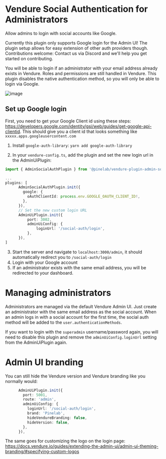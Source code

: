 # Vendure Social Authentication for Administrators

Allow admins to login with social accounts like Google.

Currently this plugin only supports Google login for the Admin UI! The plugin setup allows for easy extension of other auth providers though. Contributions welcome: Contact us via Discord and we'll help you get started on contributing.

You will be able to login if an administrator with your email address already exists in Vendure. Roles and permissions are still handled in Vendure. This plugin disables the native authentication method, so you will only be able to login via Google.

![image](https://plugins.pinelab.studio/plugin-images/admin-social-auth-login.png)

## Set up Google login

First, you need to get your Google Client id using these steps: https://developers.google.com/identity/gsi/web/guides/get-google-api-clientid.
This should give you a client id that looks something like `xxxxx.apps.googleusercontent.com`

1. Install `google-auth-library`: `yarn add google-auth-library`

2. In your `vendure-config.ts`, add the plugin and set the new login url in the AdminUiPlugin:

```ts
import { AdminSocialAuthPlugin } from '@pinelab/vendure-plugin-admin-social-auth';

...
plugins: [
      AdminSocialAuthPlugin.init({
        google: {
          oAuthClientId: process.env.GOOGLE_OAUTH_CLIENT_ID!,
        },
      }),
      // Set the new custom login URL
      AdminUiPlugin.init({
          port: 3002,
          adminUiConfig: {
              loginUrl: '/social-auth/login',
          },
      }),
]
```

3. Start the server and navigate to `localhost:3000/admin`, it should automatically redirect you to `/social-auth/login`
4. Login with your Google account
5. If an administrator exists with the same email address, you will be redirected to your dashboard.

# Managing administrators

Administrators are managed via the default Vendure Admin UI. Just create an administrator with the same email address as the social account.
When an admin logs in with a social account for the first time, the social auth method will be added to the `user.authenticationMethods`.

If you want to login with the `superadmin` username/password again, you will need to disable this plugin and remove the `adminUiConfig.loginUrl` setting from the AdminUiPlugin again.

# Admin UI branding

You can still hide the Vendure version and Vendure branding like you normally would:

```ts
      AdminUiPlugin.init({
        port: 5001,
        route: 'admin',
        adminUiConfig: {
          loginUrl: '/social-auth/login',
          brand: 'Pinelab',
          hideVendureBranding: false,
          hideVersion: false,
        },
      }),
```

The same goes for customizing the logo on the login page: https://docs.vendure.io/guides/extending-the-admin-ui/admin-ui-theming-branding/#specifying-custom-logos

